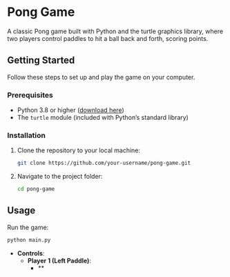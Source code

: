 # Pong Game
A classic Pong game built with Python and the turtle graphics library, where two players control paddles to hit a ball back and forth, scoring points.

## Getting Started
Follow these steps to set up and play the game on your computer.

### Prerequisites
- Python 3.8 or higher ([download here](https://www.python.org/downloads/))
- The `turtle` module (included with Python’s standard library)

### Installation
1. Clone the repository to your local machine:
   ```bash
   git clone https://github.com/your-username/pong-game.git
   ```
2. Navigate to the project folder:
   ```bash
   cd pong-game
   ```

## Usage
Run the game:
```bash
python main.py
```
- **Controls**:
  - **Player 1 (Left Paddle)**:
    - **
